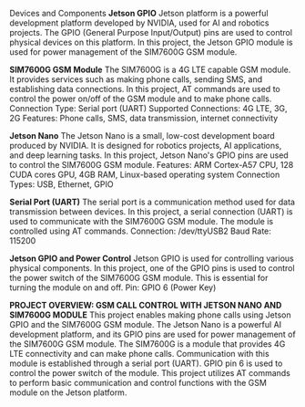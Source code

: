 Devices and Components
**Jetson GPIO**
Jetson platform is a powerful development platform developed by NVIDIA, used for AI and robotics projects. 
The GPIO (General Purpose Input/Output) pins are used to control physical devices on this platform.
In this project, the Jetson GPIO module is used for power management of the SIM7600G GSM module.


**SIM7600G GSM Module**
The SIM7600G is a 4G LTE capable GSM module.
It provides services such as making phone calls, sending SMS, and establishing data connections.
In this project, AT commands are used to control the power on/off of the GSM module and to make phone calls.
Connection Type: Serial port (UART)
Supported Connections: 4G LTE, 3G, 2G
Features: Phone calls, SMS, data transmission, internet connectivity


**Jetson Nano**
The Jetson Nano is a small, low-cost development board produced by NVIDIA. 
It is designed for robotics projects, AI applications, and deep learning tasks.
In this project, Jetson Nano's GPIO pins are used to control the SIM7600G GSM module.
Features: ARM Cortex-A57 CPU, 128 CUDA cores GPU, 4GB RAM, Linux-based operating system
Connection Types: USB, Ethernet, GPIO


**Serial Port (UART)**
The serial port is a communication method used for data transmission between devices.
In this project, a serial connection (UART) is used to communicate with the SIM7600G GSM module. 
The module is controlled using AT commands.
Connection: /dev/ttyUSB2
Baud Rate: 115200


**Jetson GPIO and Power Control**
Jetson GPIO is used for controlling various physical components. 
In this project, one of the GPIO pins is used to control the power switch of the SIM7600G GSM module. 
This is essential for turning the module on and off.
Pin: GPIO 6 (Power Key)



**PROJECT OVERVIEW: GSM CALL CONTROL WITH JETSON NANO AND SIM7600G MODULE**
This project enables making phone calls using Jetson GPIO and the SIM7600G GSM module. 
The Jetson Nano is a powerful AI development platform, and its GPIO pins are used for power management of the SIM7600G GSM module.
The SIM7600G is a module that provides 4G LTE connectivity and can make phone calls. 
Communication with this module is established through a serial port (UART). 
GPIO pin 6 is used to control the power switch of the module. 
This project utilizes AT commands to perform basic communication and control functions with the GSM module on the Jetson platform.



